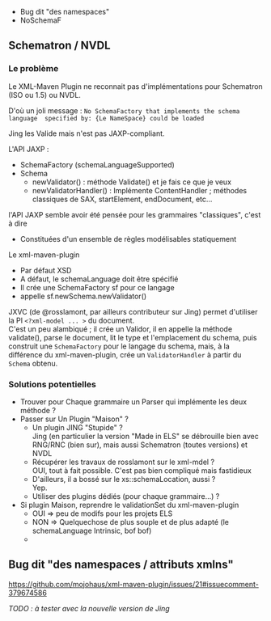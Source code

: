* Bug dit "des namespaces"
* NoSchemaF

## Schematron / NVDL

### Le problème 

Le XML-Maven Plugin ne reconnait pas d'implémentations pour Schematron (ISO ou 1.5) ou NVDL.

D'où un joli message :
`No SchemaFactory that implements the schema language 
specified by: {Le NameSpace} could be loaded`

Jing les Valide mais n'est pas JAXP-compliant.

L'API JAXP :

* SchemaFactory (schemaLanguageSupported)
* Schema
  * newValidator() : méthode Validate() et je fais ce que je veux
  * newValidatorHandler() : Implémente ContentHandler ; méthodes classiques
    de SAX, startElement, endDocument, etc...
 

l'API JAXP semble avoir été pensée
pour les grammaires "classiques", c'est à dire

* Constituées d'un ensemble de règles modélisables statiquement


Le xml-maven-plugin

* Par défaut XSD
* A défaut, le schemaLanguage doit être spécifié
* Il crée une SchemaFactory sf pour ce langage
* appelle sf.newSchema.newValidator()

JXVC (de @rosslamont, par ailleurs contributeur sur Jing)
permet d'utiliser la PI `<?xml-model ... >` du document.  
C'est un peu alambiqué ; il crée un Validor, il en appelle la méthode
validate(), parse le document, lit le type et l'emplacement du schema,
puis construit une `SchemaFactory` pour le langage du schema,
mais, à la différence du xml-maven-plugin, crée un `ValidatorHandler` à
partir du `Schema` obtenu.

### Solutions potentielles

* Trouver pour Chaque grammaire un Parser qui implémente les deux méthode ?
* Passer sur Un Plugin "Maison" ?
  * Un plugin JING "Stupide" ?  
    Jing (en particulier la version "Made in ELS" se débrouille bien avec 
    RNG/RNC (bien sur), mais aussi Schematron (toutes versions) et NVDL
  * Récupérer les travaux de rosslamont sur le xml-mdel ?  
    OUI, tout à fait possible. C'est pas bien compliqué mais fastidieux
  * D'ailleurs, il a bossé sur le xs::schemaLocation, aussi ?  
    Yep.
  * Utiliser des plugins dédiés (pour chaque grammaire...) ?
* Si plugin Maison, reprendre le validationSet du xml-maven-plugin
  * OUI => peu de modifs pour les projets ELS
  * NON => Quelquechose de plus souple et de plus adapté (le schemaLanguage Intrinsic, bof bof)
  * 

## Bug dit "des namespaces / attributs xmlns"

https://github.com/mojohaus/xml-maven-plugin/issues/21#issuecomment-379674586

*TODO : à tester avec la nouvelle version de Jing*




